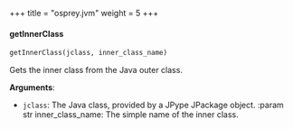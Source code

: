 +++
title = "osprey.jvm"
weight = 5
+++

<a name="osprey.jvm.getInnerClass"></a>
#### getInnerClass

```python
getInnerClass(jclass, inner_class_name)
```

Gets the inner class from the Java outer class.

**Arguments**:

- `jclass`: The Java class, provided by a JPype JPackage object.
:param str inner_class_name: The simple name of the inner class.


